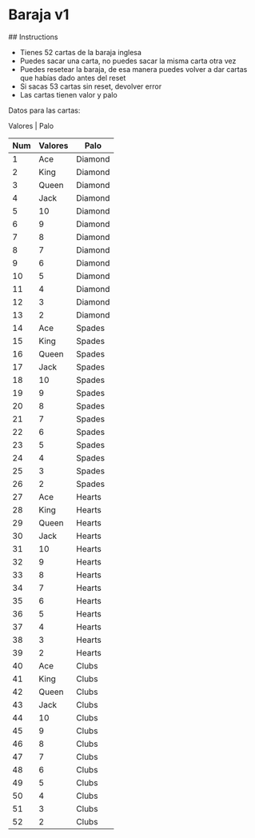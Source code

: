 # Baraja v1

## Instructions

- Tienes 52 cartas de la baraja inglesa
- Puedes sacar una carta, no puedes sacar la misma carta otra vez
- Puedes resetear la baraja, de esa manera puedes volver a dar cartas que habías dado antes del reset
- Si sacas 53 cartas sin reset, devolver error
- Las cartas tienen valor y palo

Datos para las cartas:

Valores | Palo

| Num | Valores | Palo    |
| --- | ------- | ------- |
| 1   | Ace     | Diamond |
| 2   | King    | Diamond |
| 3   | Queen   | Diamond |
| 4   | Jack    | Diamond |
| 5   | 10      | Diamond |
| 6   | 9       | Diamond |
| 7   | 8       | Diamond |
| 8   | 7       | Diamond |
| 9   | 6       | Diamond |
| 10  | 5       | Diamond |
| 11  | 4       | Diamond |
| 12  | 3       | Diamond |
| 13  | 2       | Diamond |
| 14  | Ace     | Spades  |
| 15  | King    | Spades  |
| 16  | Queen   | Spades  |
| 17  | Jack    | Spades  |
| 18  | 10      | Spades  |
| 19  | 9       | Spades  |
| 20  | 8       | Spades  |
| 21  | 7       | Spades  |
| 22  | 6       | Spades  |
| 23  | 5       | Spades  |
| 24  | 4       | Spades  |
| 25  | 3       | Spades  |
| 26  | 2       | Spades  |
| 27  | Ace     | Hearts  |
| 28  | King    | Hearts  |
| 29  | Queen   | Hearts  |
| 30  | Jack    | Hearts  |
| 31  | 10      | Hearts  |
| 32  | 9       | Hearts  |
| 33  | 8       | Hearts  |
| 34  | 7       | Hearts  |
| 35  | 6       | Hearts  |
| 36  | 5       | Hearts  |
| 37  | 4       | Hearts  |
| 38  | 3       | Hearts  |
| 39  | 2       | Hearts  |
| 40  | Ace     | Clubs   |
| 41  | King    | Clubs   |
| 42  | Queen   | Clubs   |
| 43  | Jack    | Clubs   |
| 44  | 10      | Clubs   |
| 45  | 9       | Clubs   |
| 46  | 8       | Clubs   |
| 47  | 7       | Clubs   |
| 48  | 6       | Clubs   |
| 49  | 5       | Clubs   |
| 50  | 4       | Clubs   |
| 51  | 3       | Clubs   |
| 52  | 2       | Clubs   |
